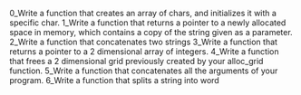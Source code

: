 0_Write a function that creates an array of chars, and initializes it with a specific char.
1_Write a function that returns a pointer to a newly allocated space in memory, which contains a copy of the string given as a parameter.
2_Write a function that concatenates two strings
3_Write a function that returns a pointer to a 2 dimensional array of integers.
4_Write a function that frees a 2 dimensional grid previously created by your alloc_grid function.
5_Write a function that concatenates all the arguments of your program.
6_Write a function that splits a string into word
